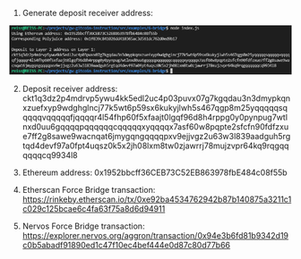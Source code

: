 1. Generate deposit receiver address:

![generate-address](https://github.com/Reiss2000/nervos-hackathon/blob/main/Task6/deposit-receiver-address.png?raw=true)

2. Deposit receiver address: ckt1q3dz2p4mdrvp5ywu4kk5edl2uc4p03puvx07g7kgqdau3n3dmypkqnxzuefxyp9wdghglncj77k5wt6p59sx6kukyjlwh5s467qgp8m25yqqqqqsqqqqqvqqqqqfjqqqqr4l54fhp60f5xfaajt0lgqf96d8h4rppg0y0pynpug7wtlnxd0uu6gqqqqpqqqqqqcqqqqqxyqqqqx7asf60w8pqpte2sfcfn90fdfzxue7ff2g8sawe9wacnqat6jmygqngqqqqpxv9ejjvgz2u63w3l839aadguh5rgtqd4devf97a0fpt4uqsz0k5x2jh08lxm8tw0zjawrrj78mujzvpr64kq9rqgqqqqqqcq9934l8

3. Ethereum address: 0x1952bbcff36CEB73C52EB863978fbE484c08f55b

4. Etherscan Force Bridge transaction: https://rinkeby.etherscan.io/tx/0xe92ba4534762942b87b140875a3211c1c029c125bcae6c4fa63f75a8d6d94911

5. Nervos Force Bridge transaction: https://explorer.nervos.org/aggron/transaction/0x94e3b6fd81b9342d19c0b5abadf91890ed1c47f10ec4bef444e0d87c80d77b66
